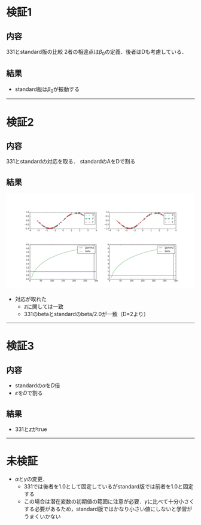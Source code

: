 # 検証1
## 内容
331とstandard版の比較
2者の相違点は$\beta_0$の定義．後者はDも考慮している．
## 結果
- standard版は$\beta_0$が振動する
---
# 検証2
## 内容
331とstandardの対応を取る．
standardのAをDで割る
## 結果
![sin_fitting_A_div_D](./compare_331_vs_standard_A_div_D.png)
- 対応が取れた
  - $z$に関しては一致
  - 331のbetaとstandardのbeta/2.0が一致（D=2より）
---
# 検証3
## 内容  
- standardの$\alpha$を$D$倍
- $\varepsilon$を$D$で割る
## 結果
- 331と$z$がtrue
---
# 未検証
- $\alpha$と$\gamma$の変更．  
  - 331では後者を1.0として固定しているがstandard版では前者を1.0と固定する
  - この場合は潜在変数の初期値の範囲に注意が必要．$\gamma$に比べて十分小さくする必要があるため，standard版ではかなり小さい値にしないと学習がうまくいかない
